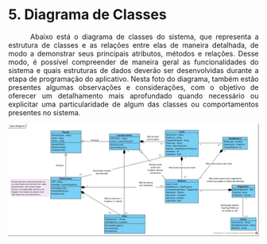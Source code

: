 # 5. Diagrama de Classes

<p style="text-align:justify">&nbsp;&nbsp;&nbsp;&nbsp;&nbsp;
Abaixo está o diagrama de classes do sistema, que representa a estrutura de classes e as relações entre elas de maneira detalhada, de modo a demonstrar seus principais atributos, métodos e relações. Desse modo, é possível compreender de maneira geral as funcionalidades do sistema e quais estruturas de dados deverão ser desenvolvidas durante a etapa de programação do aplicativo. Nesta foto do diagrama, também estão presentes algumas observações e considerações, com o objetivo de oferecer um detalhamento mais aprofundado quando necessário ou explicitar uma particularidade de algum das classes ou comportamentos presentes no sistema.
</p>

![Diagrama de Classes](diagramaDeClasses.jpg)
